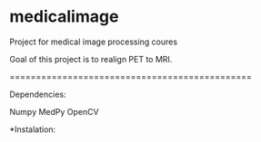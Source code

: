 medicalimage
============

Project for medical image processing coures

Goal of this project is to realign PET to MRI.

==============================================

Dependencies: 

Numpy
MedPy
OpenCV

*Instalation: 



